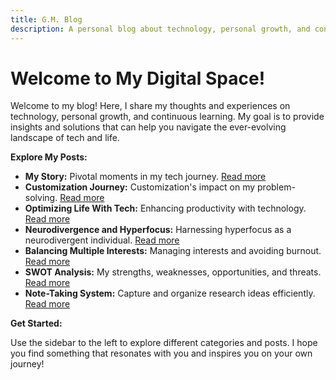 ```yaml
---
title: G.M. Blog
description: A personal blog about technology, personal growth, and continuous learning.
---
```


# Welcome to My Digital Space!

Welcome to my blog! Here, I share my thoughts and experiences on technology, personal growth, and continuous learning. My goal is to provide insights and solutions that can help you navigate the ever-evolving landscape of tech and life.

**Explore My Posts:**

- **My Story:** Pivotal moments in my tech journey. [Read more](./my-story)
- **Customization Journey:** Customization's impact on my problem-solving. [Read more](./customization-journey)
- **Optimizing Life With Tech:** Enhancing productivity with technology. [Read more](./optimizing-life-with-tech)
- **Neurodivergence and Hyperfocus:** Harnessing hyperfocus as a neurodivergent individual. [Read more](./neurodivergence-hyperfocus)
- **Balancing Multiple Interests:** Managing interests and avoiding burnout. [Read more](./balancing-interests)
- **SWOT Analysis:** My strengths, weaknesses, opportunities, and threats. [Read more](./swot-analysis)
- **Note-Taking System:** Capture and organize research ideas efficiently. [Read more](./note-taking-system)

**Get Started:**

Use the sidebar to the left to explore different categories and posts. I hope you find something that resonates with you and inspires you on your own journey!
